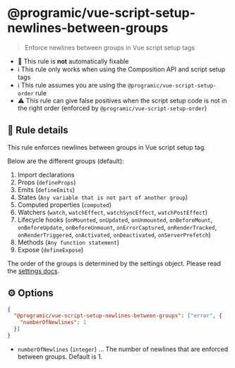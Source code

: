 # @programic/vue-script-setup-newlines-between-groups

> Enforce newlines between groups in Vue script setup tags

- :hammer: This rule is **not** automatically fixable
- :information_source: This rule only works when using the Composition API and script setup tags
- :information_source: This rule assumes you are using the `@programic/vue-script-setup-order` rule
- :warning: This rule can give false positives when the script setup code is not in the right order (enforced by `@programic/vue-script-setup-order`)

## :book: Rule details
This rule enforces newlines between groups in Vue script setup tag.

Below are the different groups (default):
1. Import declarations
2. Props (`defineProps`)
3. Emits (`defineEmits`)
4. States (`Any variable that is not part of another group`)
5. Computed properties (`computed`)
6. Watchers (`watch`, `watchEffect`, `watchSyncEffect`, `watchPostEffect`)
7. Lifecycle hooks (`onMounted`, `onUpdated`, `onUnmounted`, `onBeforeMount`, `onBeforeUpdate`, `onBeforeUnmount`, `onErrorCaptured`, `onRenderTracked`, `onRenderTriggered`, `onActivated`, `onDeactivated`, `onServerPrefetch`)
8. Methods (`Any function statement`)
9. Expose (`defineExpose`)

The order of the groups is determined by the settings object. Please read the [settings docs](https://github.com/programic/eslint-plugin/blob/master/docs/settings.md).

## :gear: Options
```json
{
  "@programic/vue-script-setup-newlines-between-groups": ["error", {
    "numberOfNewlines": 1
  }]
}
```

- `numberOfNewlines` (`integer`) ... The number of newlines that are enforced between groups. Default is 1.
